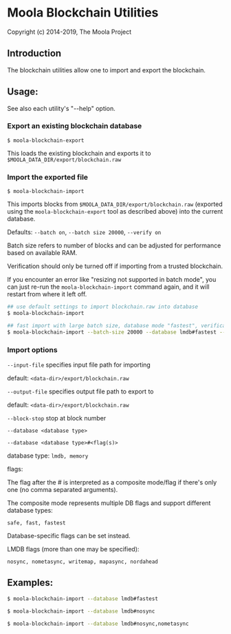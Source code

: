 # Moola Blockchain Utilities

Copyright (c) 2014-2019, The Moola Project

## Introduction

The blockchain utilities allow one to import and export the blockchain.

## Usage:

See also each utility's "--help" option.

### Export an existing blockchain database

`$ moola-blockchain-export`

This loads the existing blockchain and exports it to `$MOOLA_DATA_DIR/export/blockchain.raw`

### Import the exported file

`$ moola-blockchain-import`

This imports blocks from `$MOOLA_DATA_DIR/export/blockchain.raw` (exported using the
`moola-blockchain-export` tool as described above) into the current database.

Defaults: `--batch on`, `--batch size 20000`, `--verify on`

Batch size refers to number of blocks and can be adjusted for performance based on available RAM.

Verification should only be turned off if importing from a trusted blockchain.

If you encounter an error like "resizing not supported in batch mode", you can just re-run
the `moola-blockchain-import` command again, and it will restart from where it left off.

```bash
## use default settings to import blockchain.raw into database
$ moola-blockchain-import

## fast import with large batch size, database mode "fastest", verification off
$ moola-blockchain-import --batch-size 20000 --database lmdb#fastest --verify off

```

### Import options

`--input-file`
specifies input file path for importing

default: `<data-dir>/export/blockchain.raw`

`--output-file`
specifies output file path to export to

default: `<data-dir>/export/blockchain.raw`

`--block-stop`
stop at block number

`--database <database type>`

`--database <database type>#<flag(s)>`

database type: `lmdb, memory`

flags:

The flag after the # is interpreted as a composite mode/flag if there's only
one (no comma separated arguments).

The composite mode represents multiple DB flags and support different database types:

`safe, fast, fastest`

Database-specific flags can be set instead.

LMDB flags (more than one may be specified):

`nosync, nometasync, writemap, mapasync, nordahead`

## Examples:

```bash
$ moola-blockchain-import --database lmdb#fastest

$ moola-blockchain-import --database lmdb#nosync

$ moola-blockchain-import --database lmdb#nosync,nometasync
```
